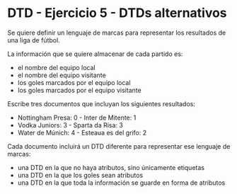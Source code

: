# DTD - Ejercicio 5 - DTDs alternativos

Se quiere definir un lenguaje de marcas para representar los resultados de una liga de fútbol.

La información que se quiere almacenar de cada partido es:

- el nombre del equipo local
- el nombre del equipo visitante
- los goles marcados por el equipo local
- los goles marcados por el equipo visitante

Escribe tres documentos que incluyan los siguientes resultados:

- Nottingham Presa: 0 - Inter de Mitente: 1
- Vodka Juniors: 3 - Sparta da Risa: 3
- Water de Múnich: 4 - Esteaua es del grifo: 2

Cada documento incluirá un DTD diferente para representar ese lenguaje de marcas:

- una DTD en la que no haya atributos, sino únicamente etiquetas
- una DTD en la que los goles sean atributos
- una DTD en la que toda la información se guarde en forma de atributos